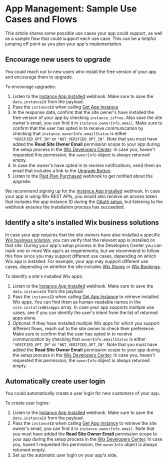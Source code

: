 # App Management: Sample Use Cases and Flows

This article shares some possible use cases your app could support, as well as
a sample flow that could support each use case. This can be a helpful jumping
off point as you plan your app's implementation.

## Encourage new users to upgrade

You could reach out to new users who install the free version of your app and
encourage them to upgrade.

To encourage upgrades:

1. Listen to the [Instance App Installed](https://dev.wix.com/docs/rest/api-reference/app-management/apps/app-instance/instance-app-installed)
   webhook. Make sure to save the `data.instanceId` from the payload.
1. Pass the `instanceID` when calling
   [Get App Instance](https://dev.wix.com/docs/rest/api-reference/app-management/apps/app-instance/get-app-instance).
1. In the response data, confirm that the site owner's have installed the free
   version of your app by checking `instance.isFree`. Also save the site owner's
   email, you can find it in `instance.ownerInfo.email`.
   Make sure to confirm that the user has opted in to receive communication by
   checking that `instance.ownerInfo.emailStatus` is either `"VERIFIED_OPT_IN"` or
   `"NOT_VERIFIED_OPT_IN"`. Note that you must have added the
   __Read Site Owner Email__ permission scope to your app during the setup
   process in the [Wix Developers Center](https://dev.wix.com/docs/build-apps/developer-tools/developers-center/example-app-walkthrough/build-an-app#4-add-permissions).
   In case you, haven't requested this permission, the `ownerInfo` object is
   always returned empty.
1. In case the owner's have opted in to receive notifications, send them an email that includes a link to the
   [Upgrade Button]().
1. Listen to the [Paid Plan Purchased](https://dev.wix.com/docs/rest/api-reference/app-management/apps/app-instance/paid-plan-purchased)
   webhook to get notified about the upgrade.

We recommend signing up for the [Instance App Installed](https://dev.wix.com/docs/rest/api-reference/app-management/apps/app-instance/instance-app-installed)
webhook. In case your app is using Wix REST APIs, you would also receive an
access token that includes the app instance ID during the
[OAuth setup](https://dev.wix.com/docs/rest/articles/getting-started/authentication#the-oauth-flow),
but listening to the webhook ensures the installation process has succeeded.

## Identify a site's installed Wix business solutions

In case your app requires that the site owners have also installed a specific
[Wix business solution](https://dev.wix.com/docs/rest/articles/getting-started/wix-business-solutions),
you can verify that the relevant app is installed on that site. During your app's
setup process in the Developers Center you can mark one or more Wix app's as
requirements, but we recommend to follow this flow since you may support different use
cases, depending on which Wix app is installed. For example, your app may support
different use cases, depending on whether the site includes [Wix Stores](https://www.wix.com/app-market/wix-stores?referral=collection&appIndex=2&referralTag=made-by-wix&referralSectionName=made-by-wix)
or [Wix Bookings](https://www.wix.com/app-market/bookings?referral=collection&appIndex=6&referralTag=made-by-wix&referralSectionName=made-by-wix).

To Identify a site's installed Wix apps:

1. Listen to the [Instance App Installed](https://dev.wix.com/docs/rest/api-reference/app-management/apps/app-instance/instance-app-installed)
   webhook. Make sure to save the `data.instanceId` from the payload.
1. Pass the `instanceID` when calling
   [Get App Instance](https://dev.wix.com/docs/rest/api-reference/app-management/apps/app-instance/get-app-instance)
   to retrieve installed Wix apps. You can find them as human-readable names in
   the `site.installedWixApps` array. In case your app supports multiple use cases,
   see if you can identify the user's intent from the list of returned apps alone.
1. Optional: If they have installed multiple Wix apps for which you support
   different flows, reach out to the site owner to check their preference. Make
   sure to confirm that the user has opted in to receive communication by
   checking that `ownerInfo.emailStatus` is either `"VERIFIED_OPT_IN"` or
   `"NOT_VERIFIED_OPT_IN"`. Note that you must have added the
   __Read Site Owner Email__ permission scope to your app during the setup
   process in the [Wix Developers Center](https://dev.wix.com/docs/build-apps/developer-tools/developers-center/example-app-walkthrough/build-an-app#4-add-permissions).
   In case you, haven't requested this permission, the `ownerInfo` object is
   always returned empty.

## Automatically create user login

You could automatically create a user login for new customers of your app.

To create user logins:

1. Listen to the [Instance App Installed](https://dev.wix.com/docs/rest/api-reference/app-management/apps/app-instance/instance-app-installed)
   webhook. Make sure to save the `data.instanceId` from the payload.
1. Pass the `instanceID` when calling
   [Get App Instance](https://dev.wix.com/docs/rest/api-reference/app-management/apps/app-instance/get-app-instance)
   to retrieve the site owner's email, you can find it in `instance.ownerInfo.email`.
   Note that you must have added the
   __Read Site Owner Email__ permission scope to your app during the setup
   process in the [Wix Developers Center](https://dev.wix.com/docs/build-apps/developer-tools/developers-center/example-app-walkthrough/build-an-app#4-add-permissions).
   In case you, haven't requested this permission, the `ownerInfo` object is
   always returned empty.
1. Set up the automatic user login on your app's side.